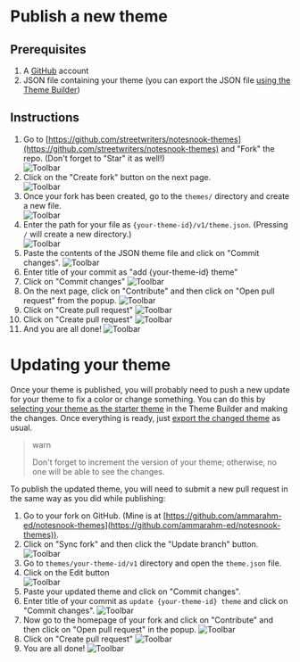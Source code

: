 # Publish a new theme

## Prerequisites

1. A [GitHub](https://github.com/) account
2. JSON file containing your theme (you can export the JSON file [using the Theme Builder](/custom-themes/create-a-theme-with-theme-builder))

## Instructions

1. Go to [https://github.com/streetwriters/notesnook-themes](https://github.com/streetwriters/notesnook-themes) and "Fork" the repo. (Don't forget to "Star" it as well!)\
   ![Toolbar](/publish-theme-1.png)
2. Click on the "Create fork" button on the next page.\
   ![Toolbar](/publish-theme-2.png)
3. Once your fork has been created, go to the `themes/` directory and create a new file.\
   ![Toolbar](/publish-theme-3.png)
4. Enter the path for your file as `{your-theme-id}/v1/theme.json`. (Pressing `/` will create a new directory.)\
   ![Toolbar](/publish-theme-4.png)
5. Paste the contents of the JSON theme file and click on "Commit changes".
   ![Toolbar](/publish-theme-5.png)
6. Enter title of your commit as "add {your-theme-id} theme"
7. Click on "Commit changes"
   ![Toolbar](/publish-theme-6.png)
8. On the next page, click on "Contribute" and then click on "Open pull request" from the popup.
   ![Toolbar](/publish-theme-7.png)
9. Click on "Create pull request"
   ![Toolbar](/publish-theme-8.png)
10. Click on "Create pull request"
    ![Toolbar](/publish-theme-9.png)
11. And you are all done!
    ![Toolbar](/publish-theme-10.png)

# Updating your theme

Once your theme is published, you will probably need to push a new update for your theme to fix a color or change something. You can do this by [selecting your theme as the starter theme](/custom-themes/create-a-theme-with-theme-builder#1-select-a-starter-theme) in the Theme Builder and making the changes. Once everything is ready, just [export the changed theme](/custom-themes/create-a-theme-with-theme-builder#5-exporting-your-theme) as usual.

> warn
>
> Don't forget to increment the version of your theme; otherwise, no one will be able to see the changes.

To publish the updated theme, you will need to submit a new pull request in the same way as you did while publishing:

1. Go to your fork on GitHub. (Mine is at [https://github.com/ammarahm-ed/notesnook-themes](https://github.com/ammarahm-ed/notesnook-themes)).
2. Click on "Sync fork" and then click the "Update branch" button.
   ![Toolbar](/update-theme-1.png)
3. Go to `themes/your-theme-id/v1` directory and open the `theme.json` file.
4. Click on the Edit button\
   ![Toolbar](/update-theme-2.png)
5. Paste your updated theme and click on "Commit changes".
6. Enter title of your commit as `update {your-theme-id} theme` and click on "Commit changes".
   ![Toolbar](/update-theme-3.png)
7. Now go to the homepage of your fork and click on "Contribute" and then click on "Open pull request" in the popup.
   ![Toolbar](/update-theme-4.png)
8. Click on "Create pull request"
   ![Toolbar](/update-theme-5.png)
9. You are all done!
   ![Toolbar](/update-theme-6.png)
